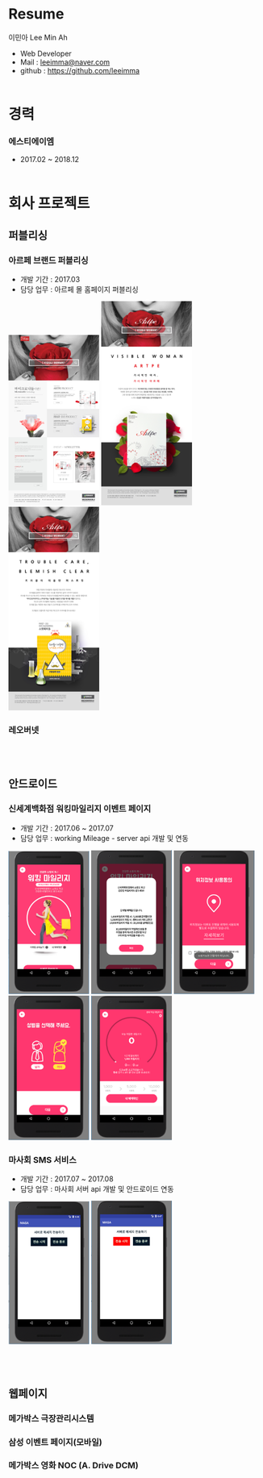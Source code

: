 # Resume

이민아 Lee Min Ah

- Web Developer
- Mail : leeimma@naver.com
- github : https://github.com/leeimma
 <br /> <br />
 
# 경력
### 에스티에이엠
* 2017.02 ~ 2018.12
 <br /> <br />
 
# 회사 프로젝트
## 퍼블리싱
### 아르페 브랜드 퍼블리싱
 - 개발 기간 : 2017.03
 - 담당 업무 : 아르페 몰 홈페이지 퍼블리싱
 
<img src="image/artpe/01_main.jpg" width="180"/> <img src="image/artpe/02_sub.jpg" width="180"/> <img src="image/artpe/03_sub.jpg" width="180"/> 

### 레오버넷 
 <br /> <br />
 
## 안드로이드
### 신세계백화점 워킹마일리지 이벤트 페이지
 - 개발 기간 : 2017.06 ~ 2017.07
 - 담당 업무 : working Mileage - server api 개발 및 연동
 
<img src="image/working/00_sub.PNG" width="160"/> <img src="image/working/01_sub.PNG" width="160"/> <img src="image/working/02_sub.PNG" width="160"/> <img src="image/working/03_sub.PNG" width="160"/> <img src="image/working/04_sub.PNG" width="160"/> 

### 마사회 SMS 서비스 
 - 개발 기간 : 2017.07 ~ 2017.08
 - 담당 업무 : 마사회 서버 api 개발 및 안드로이드 연동
 
<img src="image/sms/01_main.PNG" width="160"/> <img src="image/sms/02_main.PNG" width="160"/> 

 <br /> <br />
 
 
## 웹페이지

### 메가박스 극장관리시스템

### 삼성 이벤트 페이지(모바일)

### 메가박스 영화 NOC (A. Drive DCM)


